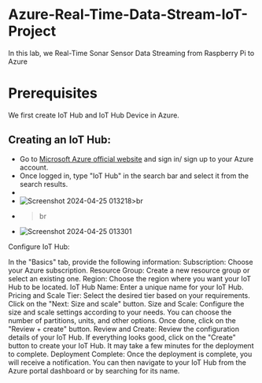 # Azure-Real-Time-Data-Stream-IoT-Project

In this lab, we Real-Time Sonar Sensor Data Streaming from Raspberry Pi to Azure

# Prerequisites
We first create IoT Hub and IoT Hub Device in Azure. 

## Creating an IoT Hub:

* Go to [Microsoft Azure official website](https://portal.azure.com/) and sign in/ sign up to your Azure account.
* Once logged in, type "IoT Hub" in the search bar and select it from the search results.
* 
* ![Screenshot 2024-04-25 013218](https://github.com/mehrab-abrar/Azure-Real-Time-Data-Stream-IoT-Project/assets/42034831/28d083c9-915b-49e3-84fa-d943476adff5)>br
* >br
* ![Screenshot 2024-04-25 013301](https://github.com/mehrab-abrar/Azure-Real-Time-Data-Stream-IoT-Project/assets/42034831/b93e7ce8-8c40-4761-a320-846a6f83b254)



Configure IoT Hub:


In the "Basics" tab, provide the following information:
Subscription: Choose your Azure subscription.
Resource Group: Create a new resource group or select an existing one.
Region: Choose the region where you want your IoT Hub to be located.
IoT Hub Name: Enter a unique name for your IoT Hub.
Pricing and Scale Tier: Select the desired tier based on your requirements.
Click on the "Next: Size and scale" button.
Size and Scale:
Configure the size and scale settings according to your needs. You can choose the number of partitions, units, and other options. Once done, click on the "Review + create" button.
Review and Create:
Review the configuration details of your IoT Hub. If everything looks good, click on the "Create" button to create your IoT Hub. It may take a few minutes for the deployment to complete.
Deployment Complete:
Once the deployment is complete, you will receive a notification. You can then navigate to your IoT Hub from the Azure portal dashboard or by searching for its name.
